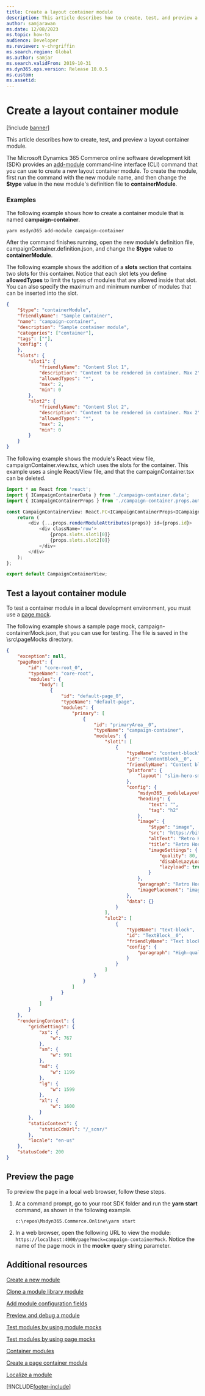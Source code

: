 ```yaml
---
title: Create a layout container module
description: This article describes how to create, test, and preview a layout container module.
author: samjarawan
ms.date: 12/08/2023
ms.topic: how-to
audience: Developer
ms.reviewer: v-chrgriffin
ms.search.region: Global
ms.author: samjar
ms.search.validFrom: 2019-10-31
ms.dyn365.ops.version: Release 10.0.5
ms.custom: 
ms.assetid: 
---
```


# Create a layout container module

[!include [banner](../includes/banner.md)]

This article describes how to create, test, and preview a layout container module.

The Microsoft Dynamics 365 Commerce online software development kit (SDK) provides an [add-module](cli-command-reference.md#add-module) command-line interface (CLI) command that you can use to create a new layout container module. To create the module, first run the command with the new module name, and then change the **$type** value in the new module's definition file to **containerModule**.

### Examples

The following example shows how to create a container module that is named **campaign-container**.

```Console
yarn msdyn365 add-module campaign-container
```

After the command finishes running, open the new module's definition file, campaignContainer.definition.json, and change the **$type** value to **containerModule**.

The following example shows the addition of a **slots** section that contains two slots for this container. Notice that each slot lets you define **allowedTypes** to limit the types of modules that are allowed inside that slot. You can also specify the maximum and minimum number of modules that can be inserted into the slot.

```json
{
    "$type": "containerModule",
    "friendlyName": "Sample Container",
    "name": "campaign-container",
    "description": "Sample container module",
    "categories": ["container"],
    "tags": [""],
    "config": {
    },
    "slots": {
        "slot1": {
            "friendlyName": "Content Slot 1",
            "description": "Content to be rendered in container. Max 2",
            "allowedTypes": "*",
            "max": 2,
            "min": 0
        },
        "slot2": {
            "friendlyName": "Content Slot 2",
            "description": "Content to be rendered in container. Max 2",
            "allowedTypes": "*",
            "max": 2,
            "min": 0
        }
    }
}
```

The following example shows the module's React view file, campaignContainer.view.tsx, which uses the slots for the container. This example uses a single React/View file, and that the campaignContainer.tsx can be deleted.

```typescript
import * as React from 'react';
import { ICampaignContainerData } from './campaign-container.data';
import { ICampaignContainerProps } from './campaign-container.props.autogenerated';

const CampaignContainerView: React.FC<ICampaignContainerProps<ICampaignContainerData>> = props => {
    return (
        <div {...props.renderModuleAttributes(props)} id={props.id}>
            <div className='row'>
                {props.slots.slot1[0]}
                {props.slots.slot2[0]}
            </div>
        </div>
    );
};

export default CampaignContainerView;
```

## Test a layout container module

To test a container module in a local development environment, you must use a [page mock](test-page-mock.md).

The following example shows a sample page mock, campaign-containerMock.json, that you can use for testing. The file is saved in the \\src\\pageMocks directory.

```json
{
    "exception": null,
    "pageRoot": {
        "id": "core-root_0",
        "typeName": "core-root",
        "modules": {
            "body": [
                {
                    "id": "default-page_0",
                    "typeName": "default-page",
                    "modules": {
                        "primary": [
                            {
                                "id": "primaryArea__0",
                                "typeName": "campaign-container",
                                "modules": {
                                    "slot1": [
                                        {
                                            "typeName": "content-block",
                                            "id": "ContentBlock__0",
                                            "friendlyName": "Content block",
                                            "platform": {
                                                "layout": "slim-hero-small"
                                            },
                                            "config": {
                                                "msdyn365__moduleLayout": "slim-hero-small",
                                                "heading": {
                                                    "text": "",
                                                    "tag": "h2"
                                                },
                                                "image": {
                                                    "$type": "image",
                                                    "src": "https://bit.ly/33cMGxr",
                                                    "altText": "Retro Horn Rimmed Keyhole Nose Bridge Round Sunglasses",
                                                    "title": "Retro Horn Rimmed Keyhole Nose Bridge Round Sunglasses",
                                                    "imageSettings": {
                                                        "quality": 80,
                                                        "disableLazyLoad": true,
                                                        "lazyload": true
                                                    }
                                                },
                                                "paragraph": "Retro Horn Rimmed Keyhole Nose Bridge Round Sunglasses",
                                                "imagePlacement": "imageLeft"
                                            },
                                            "data": {}
                                        }
                                    ],
                                    "slot2": [
                                        {
                                            "typeName": "text-block",
                                            "id": "TextBlock__0",
                                            "friendlyName": "Text block",
                                            "config": {
                                                "paragraph": "High-quality and pioneered with the perfect blend of timeless classic and modern technology with hint of old school glamor."
                                            }
                                        }
                                    ]
                                }
                            }
                        ]
                    }
                }
            ]
        }
    },
    "renderingContext": {
        "gridSettings": {
            "xs": {
                "w": 767
            },
            "sm": {
                "w": 991
            },
            "md": {
                "w": 1199
            },
            "lg": {
                "w": 1599
            },
            "xl": {
                "w": 1600
            }
        },
        "staticContext": {
            "staticCdnUrl": "/_scnr/"
        },
        "locale": "en-us"
    },
    "statusCode": 200
}
```

## Preview the page

To preview the page in a local web browser, follow these steps.

1. At a command prompt, go to your root SDK folder and run the **yarn start** command, as shown in the following example.

    ```Console
    c:\repos\Msdyn365.Commerce.Online\yarn start
    ```

2. In a web browser, open the following URL to view the module: `https://localhost:4000/page?mock=campaign-containerMock`. Notice the name of the page mock in the **mock=** query string parameter.

## Additional resources

[Create a new module](create-new-module.md)

[Clone a module library module](clone-starter-module.md)

[Add module configuration fields](add-module-config-fields.md)

[Preview and debug a module](test-module.md)

[Test modules by using module mocks](test-module-mock.md)

[Test modules by using page mocks](test-page-mock.md)

[Container modules](container-modules.md)

[Create a page container module](create-page-containers.md)

[Localize a module](localize-module.md)


[!INCLUDE[footer-include](../../includes/footer-banner.md)]

